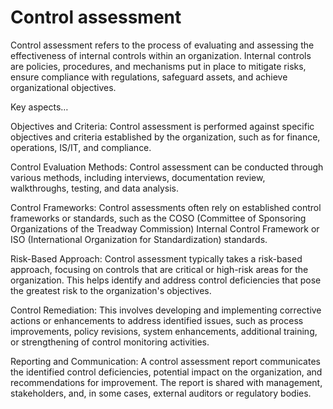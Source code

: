 # Control assessment

Control assessment refers to the process of evaluating and assessing the effectiveness of internal controls within an organization. Internal controls are policies, procedures, and mechanisms put in place to mitigate risks, ensure compliance with regulations, safeguard assets, and achieve organizational objectives.

Key aspects…

Objectives and Criteria: Control assessment is performed against specific objectives and criteria established by the organization, such as for finance, operations, IS/IT, and compliance.

Control Evaluation Methods: Control assessment can be conducted through various methods, including interviews, documentation review, walkthroughs, testing, and data analysis.

Control Frameworks: Control assessments often rely on established control frameworks or standards, such as the COSO (Committee of Sponsoring Organizations of the Treadway Commission) Internal Control Framework or ISO (International Organization for Standardization) standards.

Risk-Based Approach: Control assessment typically takes a risk-based approach, focusing on controls that are critical or high-risk areas for the organization. This helps identify and address control deficiencies that pose the greatest risk to the organization's objectives.

Control Remediation: This involves developing and implementing corrective actions or enhancements to address identified issues, such as process improvements, policy revisions, system enhancements, additional training, or strengthening of control monitoring activities.

Reporting and Communication: A control assessment report communicates the identified control deficiencies, potential impact on the organization, and recommendations for improvement. The report is shared with management, stakeholders, and, in some cases, external auditors or regulatory bodies.
